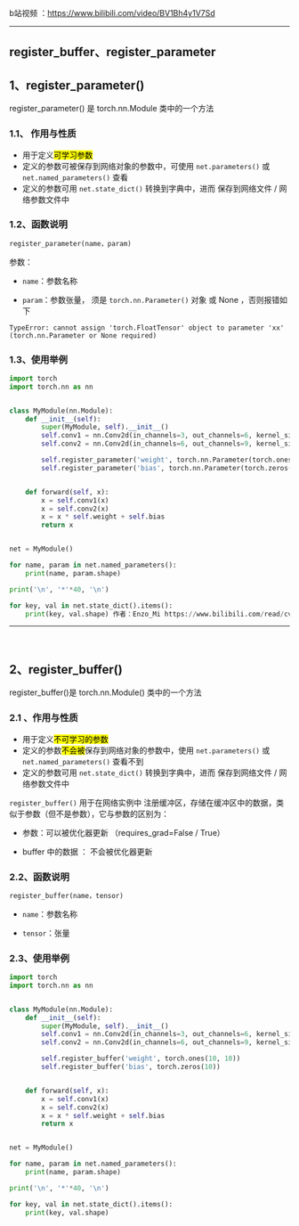 b站视频 ：https://www.bilibili.com/video/BV1Bh4y1V7Sd

----

## register_buffer、register_parameter <!-- {docsify-ignore} -->



## 1、register_parameter()
register_parameter() 是 torch.nn.Module 类中的一个方法



### 1.1、 作用与性质
- 用于定义<mark>可学习参数</mark>
- 定义的参数可被保存到网络对象的参数中，可使用 `net.parameters()` 或 `net.named_parameters()` 查看
- 定义的参数可用 `net.state_dict()` 转换到字典中，进而 保存到网络文件 / 网络参数文件中



### 1.2、函数说明
```python
register_parameter(name，param)
```

参数：

- `name`：参数名称

- `param`：参数张量， 须是 `torch.nn.Parameter()` 对象 或 None ，否则报错如下

`TypeError: cannot assign 'torch.FloatTensor' object to parameter 'xx' (torch.nn.Parameter or None required) `



### 1.3、使用举例

```python
import torch
import torch.nn as nn


class MyModule(nn.Module):
    def __init__(self):
        super(MyModule, self).__init__()
        self.conv1 = nn.Conv2d(in_channels=3, out_channels=6, kernel_size=3, stride=1, padding=1, bias=False)
        self.conv2 = nn.Conv2d(in_channels=6, out_channels=9, kernel_size=3, stride=1, padding=1, bias=False)

        self.register_parameter('weight', torch.nn.Parameter(torch.ones(10, 10)))
        self.register_parameter('bias', torch.nn.Parameter(torch.zeros(10)))


    def forward(self, x):
        x = self.conv1(x)
        x = self.conv2(x)
        x = x * self.weight + self.bias
        return x


net = MyModule()

for name, param in net.named_parameters():
    print(name, param.shape)

print('\n', '*'*40, '\n')

for key, val in net.state_dict().items():
    print(key, val.shape) 作者：Enzo_Mi https://www.bilibili.com/read/cv25270794/ 出处：bilibili
```

---

<br />

## 2、register_buffer()
register_buffer()是 torch.nn.Module() 类中的一个方法



### 2.1 、作用与性质
- 用于定义<mark>不可学习的参数</mark>
- 定义的参数<mark>不会被</mark>保存到网络对象的参数中，使用 `net.parameters()` 或 `net.named_parameters()` 查看不到
- 定义的参数可用 `net.state_dict()` 转换到字典中，进而 保存到网络文件 / 网络参数文件中



`register_buffer()` 用于在网络实例中 注册缓冲区，存储在缓冲区中的数据，类似于参数（但不是参数），它与参数的区别为：

- 参数：可以被优化器更新  （requires_grad=False / True）

- buffer 中的数据 ： 不会被优化器更新



### 2.2、函数说明
```python
register_buffer(name，tensor)
```

- `name`：参数名称

- `tensor`：张量



### 2.3、使用举例

```python
import torch
import torch.nn as nn


class MyModule(nn.Module):
    def __init__(self):
        super(MyModule, self).__init__()
        self.conv1 = nn.Conv2d(in_channels=3, out_channels=6, kernel_size=3, stride=1, padding=1, bias=False)
        self.conv2 = nn.Conv2d(in_channels=6, out_channels=9, kernel_size=3, stride=1, padding=1, bias=False)

        self.register_buffer('weight', torch.ones(10, 10))
        self.register_buffer('bias', torch.zeros(10))


    def forward(self, x):
        x = self.conv1(x)
        x = self.conv2(x)
        x = x * self.weight + self.bias
        return x


net = MyModule()

for name, param in net.named_parameters():
    print(name, param.shape)

print('\n', '*'*40, '\n')

for key, val in net.state_dict().items():
    print(key, val.shape)
```

































